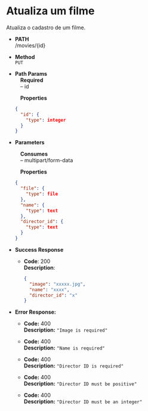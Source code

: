 # Atualiza um filme

Atualiza o cadastro de um filme.

- **PATH** <br />
  /movies/{id}

- **Method** <br />
  `PUT`

- **Path Params** <br />
  &emsp;**Required** <br />
  &emsp;&ndash; id

  &emsp;**Properties**

  ```json
  {
    "id": {
      "type": integer
    }
  }
  ```

- **Parameters** <br />

  &emsp;**Consumes** <br />
  &emsp;&ndash; multipart/form-data

  &emsp;**Properties**

  ```json
  {
    "file": {
      "type": file
    },
    "name": {
      "type": text
    },
    "director_id": {
      "type": text
    }
  }
  ```

- **Success Response**

  - **Code**: 200 <br />
    **Description**:
    ```json
    {
      "image": "xxxxx.jpg",
      "name": "xxxx",
      "director_id": "x"
    }
    ```

- **Error Response:**

  - **Code:** 400 <br />
    **Description:** `"Image is required"`

  - **Code:** 400 <br />
    **Description:** `"Name is required"`

  - **Code:** 400 <br />
    **Description:** `"Director ID is required"`

  - **Code:** 400 <br />
    **Description:** `"Director ID must be positive"`

  - **Code:** 400 <br />
    **Description:** `"Director ID must be an integer"`
